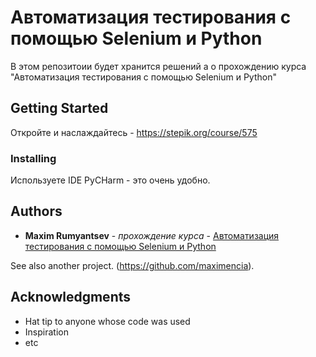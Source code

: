# Aвтоматизация тестирования с помощью Selenium и Python

В этом репозитоии будет хранится  решений а о прохождению курса "Автоматизация тестирования с помощью Selenium и Python"

## Getting Started

Откройте и наслаждайтесь - https://stepik.org/course/575

### Installing

Используете IDE PyCHarm - это очень удобно.

## Authors

* **Maxim Rumyantsev** - *прохождение курса* - [Автоматизация тестирования с помощью Selenium и Python](https://github.com/maximencia/py_selenium_stepik)

See also another project. (https://github.com/maximencia).

## Acknowledgments

* Hat tip to anyone whose code was used
* Inspiration
* etc

